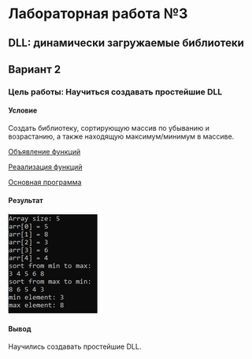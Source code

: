 # Лабораторная работа №3 #

## DLL: динамически загружаемые библиотеки ##

## Вариант 2 ##

### Цель работы: Научиться создавать простейшие DLL ###

#### **Условие** ####

Создать библиотеку, сортирующую массив по убыванию и возрастанию, а также находящую максимум/минимум в массиве.

[Объявление функций](./include/SortAndFindMinMax.h)

[Реаализация функций](./include/SortAndFindMinMax.cpp)

[Основная программа](./src/main.cpp)

#### Результат ####

![img.png](images/img.png)

#### Вывод ####

Научились создавать простейшие DLL.
